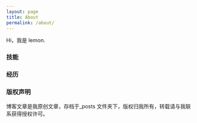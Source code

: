 ```yaml
---
layout: page
title: About
permalink: /about/
---
```


Hi，我是 lemon.

### 技能

### 经历


### 版权声明

博客文章是我原创文章，存档于_posts 文件夹下，版权归我所有，转载请与我联系获得授权许可。

